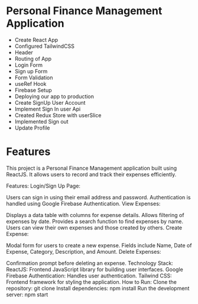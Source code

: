 # Personal Finance Management Application

- Create React App
- Configured TailwindCSS 
- Header
- Routing of App
- Login Form
- Sign up Form
- Form Validation
- useRef Hook
- Firebase Setup
- Deploying our app to production
- Create SignUp User Account
- Implement Sign In user Api
- Created Redux Store with userSlice
- Implemented Sign out 
- Update Profile


# Features

This project is a Personal Finance Management application built using ReactJS. It allows users to record and track their expenses efficiently.

Features:
Login/Sign Up Page:

Users can sign in using their email address and password.
Authentication is handled using Google Firebase Authentication.
View Expenses:

Displays a data table with columns for expense details.
Allows filtering of expenses by date.
Provides a search function to find expenses by name.
Users can view their own expenses and those created by others.
Create Expense:

Modal form for users to create a new expense.
Fields include Name, Date of Expense, Category, Description, and Amount.
Delete Expenses:

Confirmation prompt before deleting an expense.
Technology Stack:
ReactJS: Frontend JavaScript library for building user interfaces.
Google Firebase Authentication: Handles user authentication.
Tailwind CSS: Frontend framework for styling the application.
How to Run:
Clone the repository: git clone <repository-url>
Install dependencies: npm install
Run the development server: npm start
